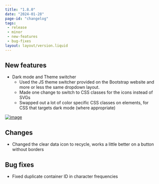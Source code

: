 ```yaml
---
title: "1.8.0"
date: "2024-01-28"
page-id: "changelog"
tags: 
 - release
 - minor
 - new-features
 - bug-fixes
layout: layout/version.liquid
---
```

## New features
- Dark mode and Theme switcher 
  - Used the JS theme switcher provided on the Bootstrap website and more or less the same dropdown layout.
  - Made one change to switch to CSS classes for the icons instead of SVGs
  - Swapped out a lot of color specific CSS classes on elements, for CSS that targets dark mode (where appropriate)  

[![image](https://github.com/stickerboy/convrtrjs/assets/1421538/7fce66d3-ebbe-4b8a-803b-7965ec334f46)](https://github.com/stickerboy/convrtrjs/assets/1421538/7fce66d3-ebbe-4b8a-803b-7965ec334f46)  

## Changes
- Changed the clear data icon to recycle, works a little better on a button without borders

## Bug fixes
- Fixed duplicate container ID in character frequencies
